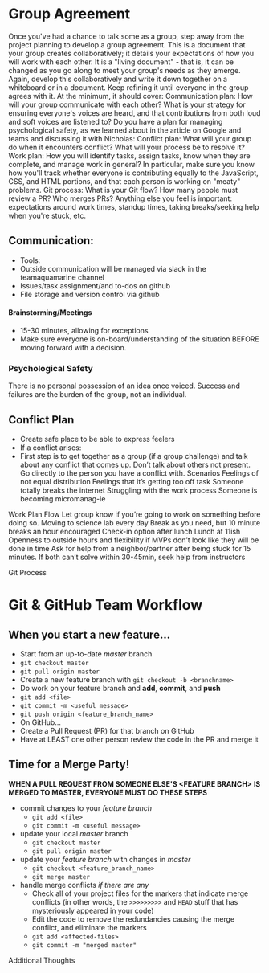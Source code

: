 # Group Agreement

Once you've had a chance to talk some as a group, step away from the project planning to develop a group agreement. This is a document that your group creates collaboratively; it details your expectations of how you will work with each other. It is a "living document" - that is, it can be changed as you go along to meet your group's needs as they emerge. Again, develop this collaboratively and write it down together on a whiteboard or in a document. Keep refining it until everyone in the group agrees with it. At the minimum, it should cover:
Communication plan: How will your group communicate with each other? What is your strategy for ensuring everyone's voices are heard, and that contributions from both loud and soft voices are listened to? Do you have a plan for managing psychological safety, as we learned about in the article on Google and teams and discussing it with Nicholas:
Conflict plan: What will your group do when it encounters conflict? What will your process be to resolve it?
Work plan: How you will identify tasks, assign tasks, know when they are complete, and manage work in general? In particular, make sure you know how you'll track whether everyone is contributing equally to the JavaScript, CSS, and HTML portions, and that each person is working on "meaty" problems.
Git process: What is your Git flow? How many people must review a PR? Who merges PRs?
Anything else you feel is important: expectations around work times, standup times, taking breaks/seeking help when you're stuck, etc.

## Communication:
* Tools:
* Outside communication will be managed via slack in the teamaquamarine channel
* Issues/task assignment/and to-dos on github
* File storage and version control via github

#### Brainstorming/Meetings
* 15-30 minutes, allowing for exceptions
* Make sure everyone is on-board/understanding of the situation BEFORE moving forward with a decision.

### Psychological Safety
There is no personal possession of an idea once voiced. Success and failures are the burden of the group, not an individual.


## Conflict Plan
* Create safe place to be able to express feelers
* If a conflict arises:
* First step is to get together as a group (if a group challenge) and talk about any conflict that comes up.
Don’t talk about others not present.
Go directly to the person you have a conflict with.
Scenarios
Feelings of not equal distribution
Feelings that it’s getting too off task
Someone totally breaks the internet
Struggling with the work process
Someone is becoming micromanag-ie

Work Plan
Flow
Let group know if you’re going to work on something before doing so.
Moving to science lab every day
Break as you need, but 10 minute breaks an hour encouraged
Check-in option after lunch
Lunch at 11ish
Openness to outside hours and flexibility if MVPs don’t look like they will be done in time
Ask for help from a neighbor/partner after being stuck for 15 minutes. If both can’t solve within 30-45min, seek help from instructors


Git Process

Git & GitHub Team Workflow
=================

## When you start a new feature...
* Start from an up-to-date _master_ branch   
 * `git checkout master`  
 * `git pull origin master`
 *  Create a new feature branch with `git checkout -b <branchname>`  
* Do work on your feature branch and **add**, **commit**, and **push**   
 * `git add <file>`  
 * `git commit -m <useful message>`   
 * `git push origin <feature_branch_name>`
* On GitHub...
 * Create a Pull Request (PR) for that branch on GitHub
 * Have at LEAST one other person review the code in the PR and merge it


## Time for a Merge Party!

**WHEN A PULL REQUEST FROM SOMEONE ELSE'S \<FEATURE BRANCH> IS MERGED TO MASTER, EVERYONE MUST DO THESE STEPS**  

 * commit changes to your _feature branch_
   * `git add <file>`  
   * `git commit -m <useful message>`   
 * update your local _master_ branch  
   * `git checkout master`   
   * `git pull origin master`  
 * update your _feature branch_ with changes in _master_  
 	 * `git checkout <feature_branch_name>`  
   * `git merge master`   
 * handle merge conflicts _if there are any_  
  	* Check all of your project files for the markers that indicate merge conflicts (in other words, the `>>>>>>>>>` and `HEAD` stuff that has mysteriously appeared in your code)
  	* Edit the code to remove the redundancies causing the merge conflict, and eliminate the markers
  	* `git add <affected-files>`
  	* `git commit -m "merged master"` 



Additional Thoughts
